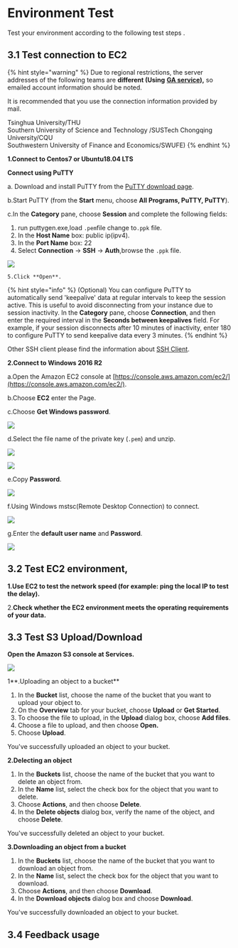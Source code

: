 # Environment Test

Test your environment according to the following test steps .

## 3.1 Test connection to EC2

{% hint style="warning" %}
Due to regional restrictions, the server addresses of the following teams are **different \(Using** [**GA service**](https://aws.amazon.com/cn/global-accelerator/?blogs-global-accelerator.sort-by=item.additionalFields.createdDate&blogs-global-accelerator.sort-order=desc&aws-global-accelerator-wn.sort-by=item.additionalFields.postDateTime&aws-global-accelerator-wn.sort-order=desc)**\),** so emailed account information should be noted.   
  
It is recommended that you use the connection information provided by mail.  
  
Tsinghua University/THU   
Southern University of Science and Technology /SUSTech Chongqing University/CQU   
Southwestern University of Finance and Economics/SWUFE\)
{% endhint %}

**1.Connect to Centos7 or Ubuntu18.04 LTS**

**Connect using PuTTY** 

a. Download and install PuTTY from the [PuTTY download page](http://www.chiark.greenend.org.uk/~sgtatham/putty/). 

b.Start PuTTY \(from the **Start** menu, choose **All Programs, PuTTY, PuTTY**\).

c.In the **Category** pane, choose **Session** and complete the following fields:

1. run puttygen.exe,load `.pem`file change to`.ppk` file.
2. In the **Host Name** box: public ip\(ipv4\).
3. In the **Port Name** box: 22
4. Select **Connection** -&gt; **SSH** -&gt; **Auth**,browse the `.ppk` file.

![](../.gitbook/assets/image%20%2885%29.png)

    5.Click **Open**.

{% hint style="info" %}
 \(Optional\) You can configure PuTTY to automatically send 'keepalive' data at regular intervals to keep the session active. This is useful to avoid disconnecting from your instance due to session inactivity. In the **Category** pane, choose **Connection**, and then enter the required interval in the **Seconds between keepalives** field. For example, if your session disconnects after 10 minutes of inactivity, enter 180 to configure PuTTY to send keepalive data every 3 minutes.
{% endhint %}

Other SSH client please find the information about [SSH Client](https://www.slant.co/topics/149/~best-ssh-clients-for-windows).

**2.Connect to Windows 2016 R2**

a.Open the Amazon EC2 console at [https://console.aws.amazon.com/ec2/](https://console.aws.amazon.com/ec2/).

b.Choose **EC2** enter the Page.

c.Choose **Get Windows password**. 

![](../.gitbook/assets/image%20%2878%29.png)

d.Select the file name of the private key \(`.pem`\) and unzip.

![](../.gitbook/assets/image%20%2875%29.png)

![](../.gitbook/assets/image%20%2874%29.png)

e.Copy **Password**.

![](../.gitbook/assets/image%20%2876%29.png)

f.Using Windows mstsc\(Remote Desktop Connection\) to connect.

![](../.gitbook/assets/image%20%2860%29.png)

g.Enter the **default user name** and **Password**.

![](../.gitbook/assets/image%20%2863%29.png)

## 3.2 Test EC2 environment,

**1.Use EC2 to test the network speed \(for example: ping the local IP to test the delay\).**

2.**Check whether the EC2 environment meets the operating requirements of your data.**

## 3.3 Test S3 Upload/Download

**Open the Amazon S3 console at Services.**

![](../.gitbook/assets/image%20%2886%29.png)

1**.Uploading an object to a bucket**

1. In the **Bucket** list, choose the name of the bucket that you want to upload your object to.
2. On the **Overview** tab for your bucket, choose **Upload** or **Get Started**.
3. To choose the file to upload, in the **Upload** dialog box, choose **Add files**.
4. Choose a file to upload, and then choose **Open.**
5. Choose **Upload**.

You've successfully uploaded an object to your bucket.

**2.Delecting an object**

1. In the **Buckets** list, choose the name of the bucket that you want to delete an object from.
2. In the **Name** list, select the check box for the object that you want to delete.
3. Choose **Actions**, and then choose **Delete**.
4. In the **Delete objects** dialog box, verify the name of the object, and choose **Delete**.

You've successfully deleted an object to your bucket.

**3.Downloading an object from a bucket**

1. In the **Buckets** list, choose the name of the bucket that you want to download an object from.
2. In the **Name** list, select the check box for the object that you want to download.
3. Choose **Actions**, and then choose **Download**.
4. In the **Download objects** dialog box and choose **Download**.

You've successfully downloaded an object to your bucket.

## 3.4 Feedback usage













